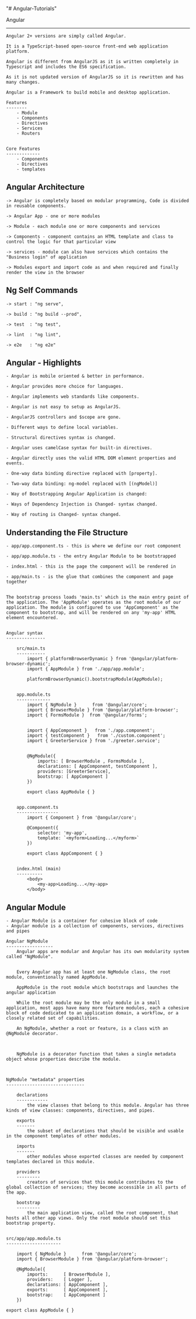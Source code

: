 "# Angular-Tutorials" 


Angular
*******
	Angular 2+ versions are simply called Angular. 

	It is a TypeScript-based open-source front-end web application platform.

	Angular is different from AngularJS as it is written completely in Typescript and includes the ES6 specification. 

	As it is not updated version of AngularJS so it is rewritten and has many changes.

	Angular is a Framework to build mobile and desktop application.

	Features
	--------
		- Module
		- Components
		- Directives
		- Services
		- Routers


	Core Features
	-------------
		- Components
		- Directives
		- templates





Angular Architecture
--------------------

	-> Angular is completely based on modular programming, Code is divided in reusable components. 

	-> Angular App - one or more modules

	-> Module - each module one or more components and services

	-> Components - component contains an HTML template and class to control the logic for that particular view

	-> services - module can also have services which contains the "Business login" of application

	-> Modules export and import code as and when required and finally render the view in the browser



Ng Self Commands
----------------
	-> start : "ng serve",

	-> build : "ng build --prod",

	-> test  : "ng test",

	-> lint  : "ng lint",

	-> e2e   : "ng e2e"



Angular - Highlights
--------------------

	- Angular is mobile oriented & better in performance.

	- Angular provides more choice for languages.

	- Angular implements web standards like components.

	- Angular is not easy to setup as AngularJS.

	- AngularJS controllers and $scope are gone.

	- Different ways to define local variables.

	- Structural directives syntax is changed.

	- Angular uses camelCase syntax for built-in directives.

	- Angular directly uses the valid HTML DOM element properties and events.

	- One-way data binding directive replaced with [property].

	- Two-way data binding: ng-model replaced with [(ngModel)]

	- Way of Bootstrapping Angular Application is changed:

	- Ways of Dependency Injection is Changed- syntax changed.

	- Way of routing is Changed- syntax changed.



Understanding the File Structure
--------------------------------

	- app/app.component.ts - this is where we define our root component

	- app/app.module.ts - the entry Angular Module to be bootstrapped

	- index.html - this is the page the component will be rendered in

	- app/main.ts - is the glue that combines the component and page together


	The bootstrap process loads 'main.ts' which is the main entry point of the application. The 'AppModule' operates as the root module of our application. The module is configured to use 'AppComponent' as the component to bootstrap, and will be rendered on any 'my-app' HTML element encountered.


	Angular syntax
	---------------

		src/main.ts
		-----------
			import { platformBrowserDynamic } from '@angular/platform-browser-dynamic';
			import { AppModule } from './app/app.module';

			platformBrowserDynamic().bootstrapModule(AppModule);


		app.module.ts
		-------------
			import { NgModule }      from '@angular/core';
			import { BrowserModule } from '@angular/platform-browser';
			import { FormsModule } 	from '@angular/forms';


			import { AppComponent }   from './app.component';
			import { testComponent }   from './custom.component';
			import { GreeterService } from './greeter.service';


			@NgModule({
				imports: [ BrowserModule , FormsModule ],
				declarations: [ AppComponent, testComponent ],
				providers: [GreeterService],
				bootstrap: [ AppComponent ]
			})

			export class AppModule { }


		app.component.ts
		----------------
			import { Component } from '@angular/core';

			@Component({
				selector: 'my-app',
				template: `<myform>Loading...</myform>`
			})

			export class AppComponent { }


		index.html (main)
		----------
			<body>
				<my-app>Loading...</my-app>
			</body>



Angular Module
--------------

	- Angular Module is a container for cohesive block of code
	- Angular module is a collection of components, services, directives and pipes

	Angular NgModule
	------------------
		Angular apps are modular and Angular has its own modularity system called "NgModule".


		Every Angular app has at least one NgModule class, the root module, conventionally named AppModule.

		AppModule is the root module which bootstraps and launches the angular application

		While the root module may be the only module in a small application, most apps have many more feature modules, each a cohesive block of code dedicated to an application domain, a workflow, or a closely related set of capabilities.

		An NgModule, whether a root or feature, is a class with an @NgModule decorator.



		NgModule is a decorator function that takes a single metadata object whose properties describe the module. 



	NgModule "metadata" properties
	------------------------------

		declarations
		------------
			the view classes that belong to this module. Angular has three kinds of view classes: components, directives, and pipes.

		exports
		-------
			the subset of declarations that should be visible and usable in the component templates of other modules.

		imports
		-------
			other modules whose exported classes are needed by component templates declared in this module.

		providers
		---------
			creators of services that this module contributes to the global collection of services; they become accessible in all parts of the app.

		bootstrap
		---------
			the main application view, called the root component, that hosts all other app views. Only the root module should set this bootstrap property.


	src/app/app.module.ts
	---------------------

		import { NgModule }      from '@angular/core';
		import { BrowserModule } from '@angular/platform-browser';

		@NgModule({
			imports:      [ BrowserModule ],
			providers:    [ Logger ],
			declarations: [ AppComponent ],
			exports:      [ AppComponent ],
			bootstrap:    [ AppComponent ]
		})

	export class AppModule { }

